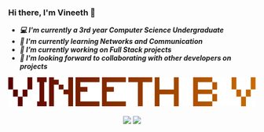 ### Hi there, I'm Vineeth 👋

<!--
**vineethbv/vineethbv** is a ✨ _special_ ✨ repository because its `README.md` (this file) appears on your GitHub profile.

Here are some ideas to get you started:

- 🔭 I’m currently working on ...
- 🌱 I’m currently learning ...
- 👯 I’m looking to collaborate on ...
- 🤔 I’m looking for help with ...
- 💬 Ask me about ...
- 📫 How to reach me: ...
- 😄 Pronouns: ...
- ⚡ Fun fact: ...
-->

- ***💻 I'm currently a 3rd year Computer Science Undergraduate***
- ***🌱 I'm currently learning Networks and Communication***
- ***🔭 I’m currently working on Full Stack projects***
- ***👯 I'm looking forward to collaborating with other developers on projects***

<p align="center">
  <img src="logo_Personal.png">
  <br><br>
  <img src = "https://github-readme-stats.vercel.app/api?username=vineethbv&count_private=true&theme=algolia&show_icons=true&line_height=20">
  <img src = "https://github-readme-stats.vercel.app/api/top-langs/?username=vineethbv&count_private=true&theme=algolia&count=6&lang_count=8&layout=compact">
</p>
